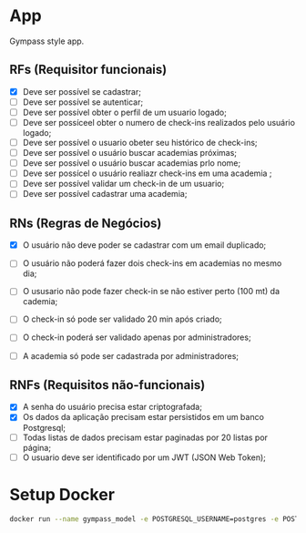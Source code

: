 # App

Gympass style app.

## RFs (Requisitor funcionais)

- [x] Deve ser possível se cadastrar;
- [ ] Deve ser possível se autenticar;
- [ ] Deve ser possível obter o perfil de um usuario logado;
- [ ] Deve ser possíceel obter o numero de check-ins realizados pelo usuário logado;
- [ ] Deve ser possível o usuario obeter seu histórico de check-ins;
- [ ] Deve ser possível o usuário buscar academias próximas;
- [ ] Deve ser possível o usuário buscar academias prlo nome;
- [ ] Deve ser possícel o usuário realiazr check-ins em uma academia ;
- [ ] Deve ser possível validar um check-in de um usuario;
- [ ] Deve ser possível cadastrar uma academia;

## RNs (Regras de Negócios)

- [x] O usuário não deve poder se cadastrar com um email duplicado;
- [ ] O usuário não poderá fazer dois check-ins em academias no mesmo dia;
- [ ] O ususario não pode fazer check-in se não estiver perto (100 mt) da cademia;
- [ ] O check-in só pode ser validado 20 min após criado;

- [ ] O check-in poderá ser validado apenas por administradores;
- [ ] A academia só pode ser cadastrada por administradores;

## RNFs (Requisitos não-funcionais)

- [x] A senha do usuário precisa estar criptografada;
- [x] Os dados da aplicação precisam estar persistidos em um banco Postgresql;
- [ ] Todas listas de dados precisam estar paginadas por 20 listas por página;
- [ ] O usuario deve ser identificado por um JWT (JSON Web Token);

# Setup Docker

```sh
docker run --name gympass_model -e POSTGRESQL_USERNAME=postgres -e POSTGRESQL_PASSWORD=postgres -e POSTGRESQL_DATABASE=gympass -p 5432:5432  bitnami/postgresql:latest
```